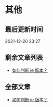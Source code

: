 # 其他

## 最后更新时间

2021-12-20 23:27

## 剩余文章列表

- [如何判断 ie 版本？](https://github.com/bosens-China/blog/issues/25)

## 全部文章

- [如何判断 ie 版本？](https://github.com/bosens-China/blog/issues/25)
